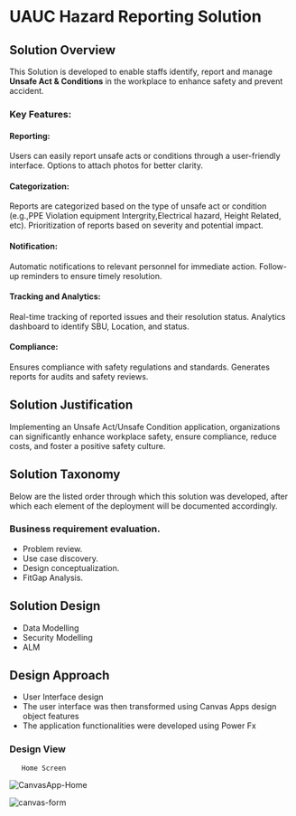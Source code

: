 # UAUC Hazard Reporting Solution
## Solution Overview
This Solution is developed to enable staffs identify, report and manage **Unsafe Act & Conditions** in the workplace to enhance safety and prevent accident.

### Key Features:

#### Reporting:

Users can easily report unsafe acts or conditions through a user-friendly interface.
Options to attach photos for better clarity.
#### Categorization:

Reports are categorized based on the type of unsafe act or condition (e.g.,PPE Violation equipment Intergrity,Electrical hazard, Height Related, etc).
Prioritization of reports based on severity and potential impact.
#### Notification:

Automatic notifications to relevant personnel for immediate action.
Follow-up reminders to ensure timely resolution.

#### Tracking and Analytics:

Real-time tracking of reported issues and their resolution status.
Analytics dashboard to identify SBU, Location, and status.
#### Compliance:

Ensures compliance with safety regulations and standards.
Generates reports for audits and safety reviews.

## Solution Justification
Implementing an Unsafe Act/Unsafe Condition application, organizations can significantly enhance workplace safety, ensure compliance, reduce costs, and foster a positive safety culture.

## Solution Taxonomy
Below are the listed order through which this solution was developed, after which each element of the deployment will be documented accordingly.
### Business requirement evaluation.

* Problem review.
* Use case discovery.
* Design conceptualization.
* FitGap Analysis.

## Solution Design
* Data Modelling 
* Security Modelling
* ALM
## Design Approach
* User Interface design 
* The user interface was then transformed using Canvas Apps design object features
* The application functionalities were developed using Power Fx

### Design View
       Home Screen           
![CanvasApp-Home](https://github.com/user-attachments/assets/7866d26d-4cec-4c39-aa61-91769b825b47)

![canvas-form](https://github.com/user-attachments/assets/ed72039b-2407-451a-9c3f-9309ee8adeda)

